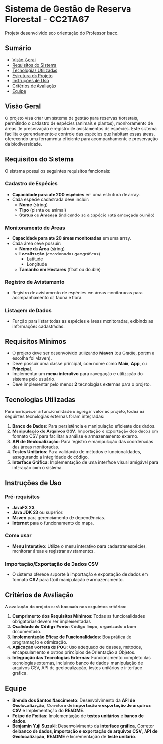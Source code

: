 # Sistema de Gestão de Reserva Florestal - CC2TA67
Projeto desenvolvido sob orientação do Professor Isacc.

## Sumário
- [Visão Geral](#visão-geral)
- [Requisitos do Sistema](#requisitos-do-sistema)
- [Tecnologias Utilizadas](#tecnologias-utilizadas)
- [Estrutura do Projeto](#estrutura-do-projeto)
- [Instruções de Uso](#instruções-de-uso)
- [Critérios de Avaliação](#critérios-de-avaliação)
- [Equipe](#equipe)

## Visão Geral
O projeto visa criar um sistema de gestão para reservas florestais, permitindo o cadastro de espécies (animais e plantas), monitoramento de áreas de preservação e registro de avistamentos de espécies. Este sistema facilita o gerenciamento e controle das espécies que habitam essas áreas, oferecendo uma ferramenta eficiente para acompanhamento e preservação da biodiversidade.

## Requisitos do Sistema
O sistema possui os seguintes requisitos funcionais:

### Cadastro de Espécies
- **Capacidade para até 200 espécies** em uma estrutura de array.
- Cada espécie cadastrada deve incluir:
  - **Nome** (string)
  - **Tipo** (planta ou animal)
  - **Status de Ameaça** (indicando se a espécie está ameaçada ou não)

### Monitoramento de Áreas
- **Capacidade para até 20 áreas monitoradas** em uma array.
- Cada área deve possuir:
  - **Nome da Área** (string)
  - **Localização** (coordenadas geográficas)
      - Latitude
      - Longitude
  - **Tamanho em Hectares** (float ou double)

### Registro de Avistamento
- Registro de avistamento de espécies em áreas monitoradas para acompanhamento da fauna e flora.

### Listagem de Dados
- Função para listar todas as espécies e áreas monitoradas, exibindo as informações cadastradas.

## Requisitos Mínimos
- O projeto deve ser desenvolvido utilizando **Maven** (ou Gradle, porém a escolha foi Maven).
- Deve possuir uma classe principal, com nome como **Main**, **App**, ou **Principal**.
- Implementar um **menu interativo** para navegação e utilização do sistema pelo usuário.
- Deve implementar pelo menos **2** tecnologias externas para o projeto.

## Tecnologias Utilizadas
Para enriquecer a funcionalidade e agregar valor ao projeto, todas as seguintes tecnologias externas foram integradas:

1. **Banco de Dados**: Para persistência e manipulação eficiente dos dados.
2. **Manipulação de Arquivos CSV**: Importação e exportação dos dados em formato CSV para facilitar a análise e armazenamento externo.
3. **API de Geolocalização**: Para registro e manipulação das coordenadas das áreas monitoradas.
4. **Testes Unitários**: Para validação de métodos e funcionalidades, assegurando a integridade do código.
5. **Interface Gráfica**: Implementação de uma interface visual amigável para interação com o sistema.


## Instruções de Uso
### Pré-requisitos
- **JavaFX 23**
- **Java JDK 23** ou superior.
- **Maven** para gerenciamento de dependências.
- **Internet** para o funcionamento do mapa.
  
### Como usar
- **Menu Interativo**: Utilize o menu interativo para cadastrar espécies, monitorar áreas e registrar avistamentos.

### Importação/Exportação de Dados CSV
- O sistema oferece suporte à importação e exportação de dados em formato **CSV** para fácil manipulação e armazenamento.

## Critérios de Avaliação
A avaliação do projeto será baseada nos seguintes critérios:

1. **Cumprimento dos Requisitos Mínimos**: Todas as funcionalidades obrigatórias devem ser implementadas.
2. **Qualidade do Código Fonte**: Código limpo, organizado e bem documentado.
3. **Implementação Eficaz de Funcionalidades**: Boa prática de programação e otimização.
4. **Aplicação Correta de POO**: Uso adequado de classes, métodos, encapsulamento e outros princípios de Orientação a Objetos.
5. **Integração das Tecnologias Externas**: Funcionamento completo das tecnologias externas, incluindo banco de dados, manipulação de arquivos CSV, API de geolocalização, testes unitários e interface gráfica.

## Equipe
- **Brenda dos Santos Nascimento**: Desenvolvimento da **API de Geolocalização**, Corretora de **importação e exportação de arquivos CSV** e Implementação do **README**.
- **Felipe de Freitas**: Implementação de **testes unitários** e **banco de dados**.
- **Benjamin Yuji Suzuki**: Desenvolvimento da **interface gráfica**, Corretor de **banco de dados**, **importação e exportação de arquivos CSV**, **API de Geolocalização**, **README** e Incrementação de **teste unitário**.
